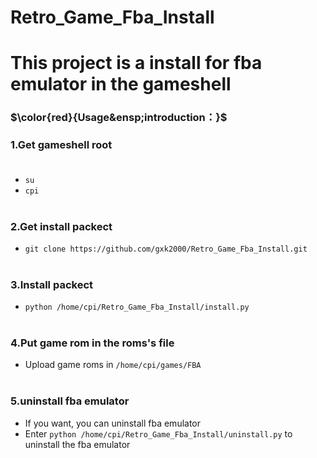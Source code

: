 # Retro_Game_Fba_Install
# This project is a install for fba emulator in the gameshell


### $\color{red}{Usage&ensp;introduction：}$

### 1.Get gameshell root<br><br>
- `su`
- `cpi`<br><br>

### 2.Get install packect
- `git clone https://github.com/gxk2000/Retro_Game_Fba_Install.git`<br><br>
### 3.Install packect
- `python /home/cpi/Retro_Game_Fba_Install/install.py`<br><br>
### 4.Put game rom in the roms's file
- Upload game roms in `/home/cpi/games/FBA`<br><br>
### 5.uninstall fba emulator
- If you want, you can uninstall fba emulator
- Enter `python /home/cpi/Retro_Game_Fba_Install/uninstall.py` to uninstall the fba emulator

